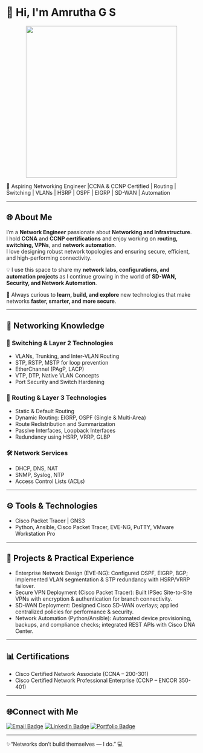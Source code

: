 # 👋 Hi, I'm Amrutha G S  
<p align="center">
<img src="https://github.com/user-attachments/assets/bb7abdfc-c219-4373-98da-e7bf9bdea77e" width="400" />
</p>

💼 Aspiring Networking Engineer |CCNA & CCNP Certified | Routing | Switching | VLANs | HSRP | OSPF | EIGRP | SD-WAN | Automation

---

## 🌐 About Me  
I’m a **Network Engineer** passionate about **Networking and Infrastructure**.  
I hold **CCNA** and **CCNP certifications** and enjoy working on **routing, switching, VPNs**, and **network automation**.  
I love designing robust network topologies and ensuring secure, efficient, and high-performing connectivity.  

💡 I use this space to share my **network labs, configurations, and automation projects** as I continue growing in the world of **SD-WAN, Security, and Network Automation**.  

🚀 Always curious to **learn, build, and explore** new technologies that make networks **faster, smarter, and more secure**.  

---

## 🧠 Networking Knowledge  

### 🔹 Switching & Layer 2 Technologies  
- VLANs, Trunking, and Inter-VLAN Routing  
- STP, RSTP, MSTP for loop prevention  
- EtherChannel (PAgP, LACP)  
- VTP, DTP, Native VLAN Concepts  
- Port Security and Switch Hardening  

### 🔸 Routing & Layer 3 Technologies  
- Static & Default Routing  
- Dynamic Routing: EIGRP, OSPF (Single & Multi-Area)  
- Route Redistribution and Summarization  
- Passive Interfaces, Loopback Interfaces  
- Redundancy using HSRP, VRRP, GLBP  

### 🛠 Network Services  
- DHCP, DNS, NAT  
- SNMP, Syslog, NTP  
- Access Control Lists (ACLs)  

---

## ⚙️ Tools & Technologies  
- Cisco Packet Tracer | GNS3   
- Python, Ansible, Cisco Packet Tracer, EVE-NG, PuTTY, VMware Workstation Pro
 
---

##  🚀 Projects & Practical Experience
- Enterprise Network Design (EVE-NG): Configured OSPF, EIGRP, BGP; implemented VLAN segmentation &
STP redundancy with HSRP/VRRP failover.
- Secure VPN Deployment (Cisco Packet Tracer): Built IPSec Site-to-Site VPNs with encryption &
authentication for branch connectivity.
 - SD-WAN Deployment: Designed Cisco SD-WAN overlays; applied centralized policies for performance &
security.
  - Network Automation (Python/Ansible): Automated device provisioning, backups, and compliance checks;
integrated REST APIs with Cisco DNA Center.


---
## 📊 Certifications
- Cisco Certified Network Associate (CCNA – 200-301)
- Cisco Certified Network Professional Enterprise (CCNP – ENCOR 350-401)
---
## 🌐Connect with Me
<a href="mailto:amruthagoudar2668@gmail.com" title="Email"><img src="https://img.shields.io/badge/Email-red?style=flat&logo=gmail&logoColor=white" alt="Email Badge" /></a>
[![LinkedIn Badge](https://img.shields.io/badge/LinkedIn-blue?style=flat&logo=linkedin&logoColor=white)](www.linkedin.com/in/amrutha-g-s-7652b8238)
[![Portfolio Badge](https://img.shields.io/badge/Portfolio-Color?style=flat&logo=logo_name&logoColor=logo_color)](Your_Portfolio_URL)


---
✨“Networks don’t build themselves — I do.” 💻

